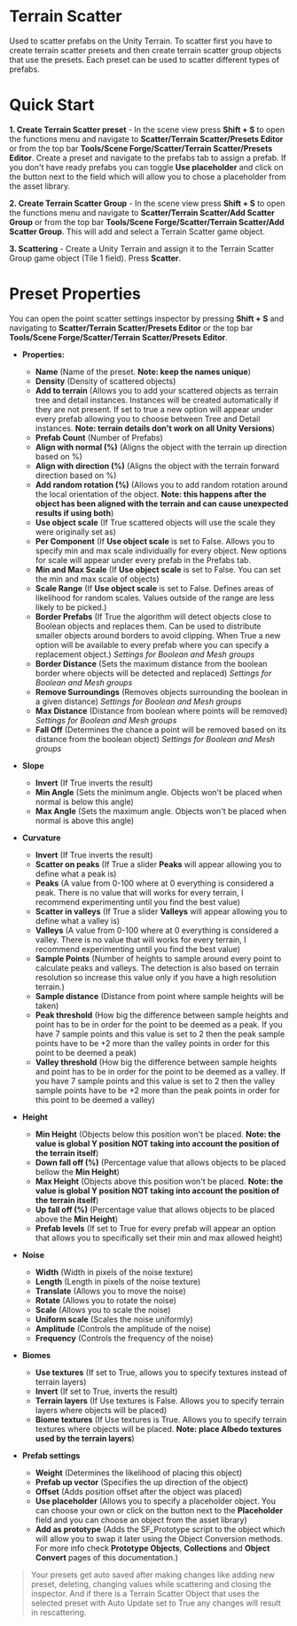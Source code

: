﻿# Terrain Scatter

Used to scatter prefabs on the Unity Terrain. To scatter first you have to create terrain scatter presets and then create terrain scatter group objects that use the presets. Each preset can be used to scatter different types of prefabs. 


# Quick Start

**1. Create Terrain Scatter preset** - In the scene view press **Shift + S** to open the functions menu and navigate to **Scatter/Terrain Scatter/Presets Editor** or from the top bar **Tools/Scene Forge/Scatter/Terrain Scatter/Presets Editor**.
Create a preset and navigate to the prefabs tab to assign a prefab. If you don't have ready prefabs you can toggle **Use placeholder** and click on the button next to the field which will allow you to chose a placeholder from the asset library.

**2. Create Terrain Scatter Group** - In the scene view press **Shift + S** to open the functions menu and navigate to **Scatter/Terrain Scatter/Add Scatter Group** or from the top bar **Tools/Scene Forge/Scatter/Terrain Scatter/Add Scatter Group**. This will add and select a Terrain Scatter game object.

**3. Scattering** - Create a Unity Terrain and assign it to the Terrain Scatter Group game object (Tile 1 field). Press **Scatter**.

# Preset Properties

You can open the point scatter settings inspector by pressing **Shift + S** and navigating to **Scatter/Terrain Scatter/Presets Editor** or the top bar **Tools/Scene Forge/Scatter/Terrain Scatter/Presets Editor**.

- **Properties:**

	- **Name** (Name of the preset. **Note: keep the names unique**)
	- **Density** (Density of scattered objects) 
	- **Add to terrain** (Allows you to add your scattered objects as terrain tree and detail instances. Instances will be created automatically if they are not present. If set to true a new option will appear under every prefab allowing you to choose between Tree and Detail instances. **Note: terrain details don't work on all Unity Versions**)
	- **Prefab Count** (Number of Prefabs)
	- **Align with normal (%)** (Aligns the object with the terrain up direction based on %)
	- **Align with direction (%)** (Aligns the object with the terrain forward direction based on %)
	- **Add random rotation (%)** (Allows you to add random rotation around the local orientation of the object. **Note: this happens after the object has been aligned with the terrain and can cause unexpected results if using both**)
	- **Use object scale** (If True scattered objects will use the scale they were originally set as)
	- **Per Component** (If **Use object scale** is set to False. Allows you to specify min and max scale individually for every object. New options for scale will appear under every prefab in the Prefabs tab. 
	- **Min and Max Scale** (If **Use object scale** is set to False. You can set the min and max scale of objects)
	- **Scale Range** (If **Use object scale** is set to False. Defines areas of likelihood for random scales. Values outside of the range are less likely to be picked.)
	- **Border Prefabs** (If True the algorithm will detect objects close to Boolean objects and replaces them. Can be used to distribute smaller objects around borders to avoid clipping. When True a new option will be available to every prefab where you can specify a replacement object.) *Settings for Boolean and Mesh groups*
	- **Border Distance** (Sets the maximum distance from the boolean border where objects will be detected and replaced) *Settings for Boolean and Mesh groups*
	- **Remove Surroundings** (Removes objects surrounding the boolean in a given distance) *Settings for Boolean and Mesh groups*
	- **Max Distance** (Distance from boolean where points will be removed) *Settings for Boolean and Mesh groups*
	- **Fall Off** (Determines the chance a point will be removed based on its distance from the boolean object) *Settings for Boolean and Mesh groups*



- **Slope**

	- **Invert** (If True inverts the result)
	- **Min Angle** (Sets the minimum angle. Objects won't be placed  when normal is below this angle)
	- **Max Angle** (Sets the maximum angle. Objects won't be placed when normal is above this angle)

- **Curvature**
	
	- **Invert** (If True inverts the result)
	- **Scatter on peaks** (If True a slider **Peaks** will appear allowing you to define what a peak is)
	- **Peaks** (A value from 0-100 where at 0 everything is considered a peak. There is no value that will works for every terrain, I recommend experimenting until you find the best value)
	- **Scatter in valleys** (If True a slider **Valleys** will appear allowing you to define what a valley is)
	- **Valleys** (A value from 0-100 where at 0 everything is considered a valley. There is no value that will works for every terrain, I recommend experimenting until you find the best value)
	- **Sample Points** (Number of heights to sample around every point to calculate peaks and valleys. The detection is also based on terrain resolution so increase this value only if you have a high resolution terrain.)
	- **Sample distance** (Distance from point where sample heights will be taken)
	- **Peak threshold** (How big the difference between sample heights and point has to be in order for the point to be deemed as a peak. If you have 7 sample points and this value is set to 2 then the peak sample points have to be +2 more than the valley points in order for this point to be deemed a peak)
	- **Valley threshold** (How big the difference between sample heights and point has to be in order for the point to be deemed as a valley. If you have 7 sample points and this value is set to 2 then the valley sample points have to be +2 more than the peak points in order for this point to be deemed a valley)

- **Height**
	
	- **Min Height** (Objects below this position won't be placed. **Note: the value is global Y position NOT taking into account the position of the terrain itself**)
	- **Down fall off (%)** (Percentage value that allows objects to be placed bellow the **Min Height**)
	- **Max Height** (Objects above this position won't be placed. **Note: the value is global Y position NOT taking into account the position of the terrain itself**)
	- **Up fall off (%)** (Percentage value that allows objects to be placed above the **Min Height**)
	- **Prefab levels** (If set to True for every prefab will appear an option that allows you to specifically set their min and max allowed height)

- **Noise**

	- **Width** (Width in pixels of the noise texture)
	- **Length** (Length in pixels of the noise texture)
	- **Translate** (Allows you to move the noise)
	- **Rotate** (Allows you to rotate the noise)
	- **Scale** (Allows you to scale the noise)
	- **Uniform scale** (Scales the noise uniformly)
	- **Amplitude** (Controls the amplitude of the noise)
	- **Frequency** (Controls the frequency of the noise)

- **Biomes**

	- **Use textures** (If set to True, allows you to specify textures instead of terrain layers)
	- **Invert** (If set to True, inverts the result)
	- **Terrain layers** (If Use textures is False. Allows you to specify terrain layers where objects will be placed)
	- **Biome textures** (If Use textures is True. Allows you to specify terrain textures where objects will be placed. **Note: place Albedo textures used by the terrain layers**)


- **Prefab settings**

	- **Weight** (Determines the likelihood of placing this object)
	- **Prefab up vector** (Specifies the up direction of the object)
	- **Offset** (Adds position offset after the object was placed)
	- **Use placeholder** (Allows you to specify a placeholder object. You can choose your own or click on the button next to the **Placeholder** field and you can choose an object from the asset library)
	- **Add as prototype** (Adds the SF_Prototype script to the object which will allow you to swap it later using the Object Conversion methods. For more info check **Prototype Objects**, **Collections** and **Object Convert** pages of this documentation.)
 
 
 
 >Your presets get auto saved after making changes like adding new preset, deleting, changing values while scattering and closing the inspector. And if there is a Terrain Scatter Object that uses the selected preset with Auto Update set to True any changes will result in rescattering.

